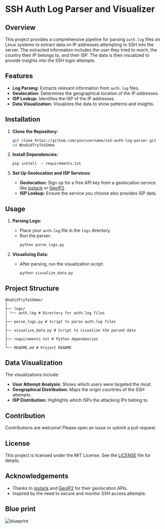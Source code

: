 # SSH Auth Log Parser and Visualizer

## Overview
This project provides a comprehensive pipeline for parsing `auth.log` files on Linux systems to extract data on IP addresses attempting to SSH into the server. The extracted information includes the user they tried to reach, the country their IP belongs to, and their ISP. The data is then visualized to provide insights into the SSH login attempts.

## Features
- **Log Parsing:** Extracts relevant information from `auth.log` files.
- **Geolocation:** Determines the geographical location of the IP addresses.
- **ISP Lookup:** Identifies the ISP of the IP addresses.
- **Data Visualization:** Visualizes the data to show patterns and insights.

## Installation
1. **Clone the Repository:**
    ```sh
    git clone https://github.com/yourusername/ssh-auth-log-parser.git
    cd WhoDidTryToSSHme
    ```

2. **Install Dependencies:**
    ```sh
    pip install -r requirements.txt
    ```

3. **Set Up Geolocation and ISP Services:**
    - **Geolocation:** Sign up for a free API key from a geolocation service like [ipstack](https://ipstack.com/) or [GeoIP2](https://www.maxmind.com/en/geoip2-services-and-databases).
    - **ISP Lookup:** Ensure the service you choose also provides ISP data.


## Usage
1. **Parsing Logs:**
    - Place your `auth.log` file in the `logs` directory.
    - Run the parser:
      ```sh
      python parse_logs.py
      ```

2. **Visualizing Data:**
    - After parsing, run the visualization script:
      ```sh
      python visualize_data.py
      ```

## Project Structure
```
WhoDidTryToSSHme/
│
├── logs/
│ └── auth.log # Directory for auth.log files
│
├── parse_logs.py # Script to parse auth.log files
│
├── visualize_data.py # Script to visualize the parsed data
│
├── requirements.txt # Python dependencies
│
└── README.md # Project README
```
## Data Visualization
The visualizations include:
- **User Attempt Analysis:** Shows which users were targeted the most.
- **Geographical Distribution:** Maps the origin countries of the SSH attempts.
- **ISP Distribution:** Highlights which ISPs the attacking IPs belong to.

## Contribution
Contributions are welcome! Please open an issue or submit a pull request.

## License
This project is licensed under the MIT License. See the [LICENSE](LICENSE) file for details.

## Acknowledgements
- Thanks to [ipstack](https://ipstack.com/) and [GeoIP2](https://www.maxmind.com/en/geoip2-services-and-databases) for their geolocation APIs.
- Inspired by the need to secure and monitor SSH access attempts.
## Blue print
![blueprint](https://github.com/user-attachments/assets/689461ad-3312-4c9f-9111-bddb2b463ce1)
